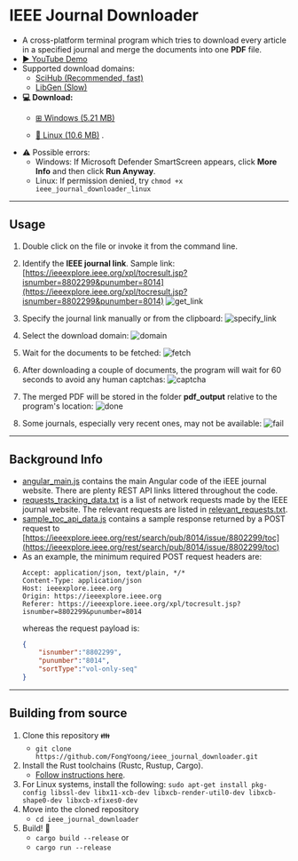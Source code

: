 # IEEE Journal Downloader

* A cross-platform terminal program which tries to download every article in a specified journal and merge the documents into one **PDF** file.
* [▶️ YouTube Demo](https://youtu.be/5HWfE48WohY)
* Supported download domains:
    * [SciHub (Recommended, fast)](https://sci-hub.se/)
    * [LibGen (Slow)](https://libgen.is/scimag/)
* **💻 Download:**
    * [⊞ Windows (5.21 MB)](https://github.com/FongYoong/ieee_journal_downloader/releases/download/0.1.0/ieee_journal_downloader.exe)

    * [🐧 Linux (10.6 MB)](https://github.com/FongYoong/ieee_journal_downloader/releases/download/0.1.0/ieee_journal_downloader_linux) .
* ⚠ Possible errors:
    * Windows: If Microsoft Defender SmartScreen appears, click **More Info** and then click **Run Anyway**.
    * Linux:     If permission denied, try `chmod +x ieee_journal_downloader_linux`

***
## Usage

1) Double click on the file or invoke it from the command line.

2) Identify the **IEEE journal link**.
    Sample link: [https://ieeexplore.ieee.org/xpl/tocresult.jsp?isnumber=8802299&punumber=8014](https://ieeexplore.ieee.org/xpl/tocresult.jsp?isnumber=8802299&punumber=8014)
    ![get_link](https://i.imgur.com/MWBQCRX.png)

3) Specify the journal link manually or from the clipboard:
    ![specify_link](https://i.imgur.com/FxGNVUg.png)

4) Select the download domain:
    ![domain](https://i.imgur.com/KK9N6ly.png)

5) Wait for the documents to be fetched:
    ![fetch](https://i.imgur.com/kHrtfAY.png)

6) After downloading a couple of documents, the program will wait for 60 seconds to avoid any human captchas:
    ![captcha](https://i.imgur.com/AZjamsg.png)

7) The merged PDF will be stored in the folder **pdf_output** relative to the program's location:
    ![done](https://i.imgur.com/FgNdTvn.png)

8) Some journals, especially very recent ones, may not be available:
    ![fail](https://i.imgur.com/R3ETv3Y.png)
***
## Background Info

* [angular_main.js](https://github.com/FongYoong/ieee_journal_downloader/blob/master/misc/angular_main.js) contains the main Angular code of the iEEE journal website. There are plenty REST API links littered throughout the code.
* [requests_tracking_data.txt](https://github.com/FongYoong/ieee_journal_downloader/blob/master/misc/requests_tracking_data.txt) is a list of network requests made by the IEEE journal website. The relevant requests are listed in [relevant_requests.txt](https://github.com/FongYoong/ieee_journal_downloader/blob/master/misc/relevant_requests.txt). 
* [sample_toc_api_data.js](https://github.com/FongYoong/ieee_journal_downloader/blob/master/misc/sample_toc_api_data.js) contains a sample response returned by a POST request to [https://ieeexplore.ieee.org/rest/search/pub/8014/issue/8802299/toc](https://ieeexplore.ieee.org/rest/search/pub/8014/issue/8802299/toc)
* As an example, the minimum required POST request headers are:
    ```
    Accept: application/json, text/plain, */*
    Content-Type: application/json
    Host: ieeexplore.ieee.org
    Origin: https://ieeexplore.ieee.org
    Referer: https://ieeexplore.ieee.org/xpl/tocresult.jsp?isnumber=8802299&punumber=8014
    ```
    whereas the request payload is:
    ```json
    {
        "isnumber":"8802299",
        "punumber":"8014",
        "sortType":"vol-only-seq"
    }
    ```

***
## Building from source

1. Clone this repository 👪
    * `git clone https://github.com/FongYoong/ieee_journal_downloader.git`
2. Install the Rust toolchains (Rustc, Rustup, Cargo).
    * [Follow instructions here](https://www.rust-lang.org/tools/install).
3. For Linux systems, install the following:
    `sudo apt-get install pkg-config libssl-dev libx11-xcb-dev libxcb-render-util0-dev libxcb-shape0-dev libxcb-xfixes0-dev`
4. Move into the cloned repository
    * `cd ieee_journal_downloader`
5. Build! 🔨
    * `cargo build --release`
    or
    * `cargo run --release`